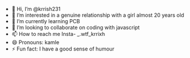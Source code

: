 - 👋 Hi, I’m @krrish231
- 👀 I’m interested in a genuine relationship with a girl almost 20 years old
- 🌱 I’m currently learning PCB
- 💞️ I’m looking to collaborate on coding with javascript
- 📫 How to reach me Insta- _.wtf_krrixh
- 😄 Pronouns: kamle
- ⚡ Fun fact: I have a good sense of humour

<!---
krrish231/krrish231 is a ✨ special ✨ repository because its `README.md` (this file) appears on your GitHub profile.
You can click the Preview link to take a look at your changes.
--->
